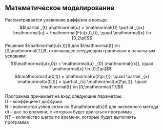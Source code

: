 ## Математическое моделирование

Рассматривается уравнение диффузии в кольце:
$$\partial _{t} \mathnormal{u} = \mathnormal{D} \partial _{xx} \mathnormal{u} + \mathnormal{F(u(x,t),t)}, \quad \mathnormal{x} \in [0;2\pi]$$
Решение $\mathnormal{u(x,t)}$ для $\mathnormal{t} \in [0;\mathnormal{T}]$, отвечающее следующим граничным и начальным условиям:
$$\mathnormal{u(x,0)} = \mathnormal{u} _{0} \mathnormal{(x)}, \quad \mathnormal{x} \in [0;2\pi]$$
$$\mathnormal{u(0,t)} = \mathnormal{u(2\pi,t)}; \quad \partial _{x} \mathnormal{u(0,t)} = \partial _{x} \mathnormal{u(2\pi,t)}, \quad \mathnormal{t} \in [0;\mathnormal{T}]$$

Программа принимает на вход следующие параметры:  
  $\mathrm{D}$ – коэффициент диффузии  
  $\mathrm{N}$ – количество узлов сетки по $\mathnormal{x}$ для численного метода  
  $\mathrm{dt}$ – шаг по времени, с которым будет двигаться программа  
  $\mathrm{NT}$ – количество шагов по времени, которые будет выполнять программа  